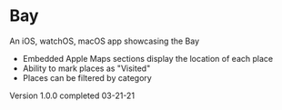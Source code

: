 # Bay 

An iOS, watchOS, macOS app showcasing the Bay

- Embedded Apple Maps sections display the location of each place
- Ability to mark places as "Visited"
- Places can be filtered by category

Version 1.0.0 completed 03-21-21
